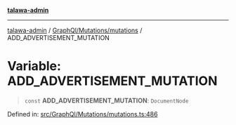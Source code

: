 [**talawa-admin**](../../../../README.md)

***

[talawa-admin](../../../../README.md) / [GraphQl/Mutations/mutations](../README.md) / ADD\_ADVERTISEMENT\_MUTATION

# Variable: ADD\_ADVERTISEMENT\_MUTATION

> `const` **ADD\_ADVERTISEMENT\_MUTATION**: `DocumentNode`

Defined in: [src/GraphQl/Mutations/mutations.ts:486](https://github.com/bint-Eve/talawa-admin/blob/3ea1bc8148fd1f2efa92a17958ea5a5df0d9cc86/src/GraphQl/Mutations/mutations.ts#L486)
